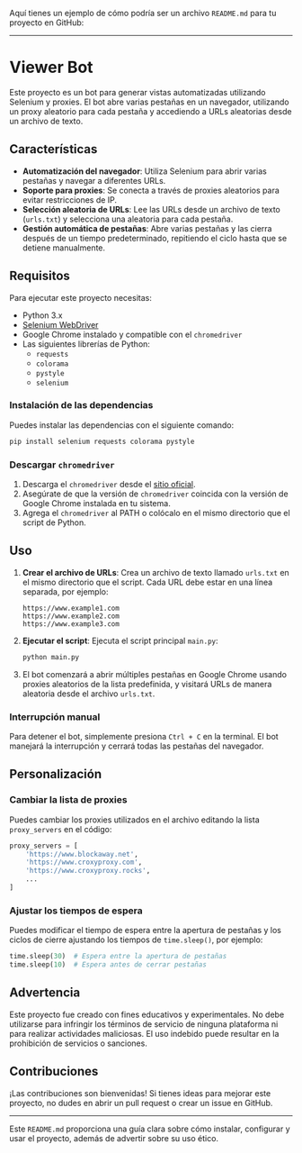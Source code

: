 Aquí tienes un ejemplo de cómo podría ser un archivo `README.md` para tu proyecto en GitHub:

---

# Viewer Bot

Este proyecto es un bot para generar vistas automatizadas utilizando Selenium y proxies. El bot abre varias pestañas en un navegador, utilizando un proxy aleatorio para cada pestaña y accediendo a URLs aleatorias desde un archivo de texto. 

## Características
- **Automatización del navegador**: Utiliza Selenium para abrir varias pestañas y navegar a diferentes URLs.
- **Soporte para proxies**: Se conecta a través de proxies aleatorios para evitar restricciones de IP.
- **Selección aleatoria de URLs**: Lee las URLs desde un archivo de texto (`urls.txt`) y selecciona una aleatoria para cada pestaña.
- **Gestión automática de pestañas**: Abre varias pestañas y las cierra después de un tiempo predeterminado, repitiendo el ciclo hasta que se detiene manualmente.

## Requisitos

Para ejecutar este proyecto necesitas:

- Python 3.x
- [Selenium WebDriver](https://www.selenium.dev/)
- Google Chrome instalado y compatible con el `chromedriver`
- Las siguientes librerías de Python:
  - `requests`
  - `colorama`
  - `pystyle`
  - `selenium`

### Instalación de las dependencias
Puedes instalar las dependencias con el siguiente comando:

```bash
pip install selenium requests colorama pystyle
```

### Descargar `chromedriver`

1. Descarga el `chromedriver` desde el [sitio oficial](https://sites.google.com/a/chromium.org/chromedriver/downloads).
2. Asegúrate de que la versión de `chromedriver` coincida con la versión de Google Chrome instalada en tu sistema.
3. Agrega el `chromedriver` al PATH o colócalo en el mismo directorio que el script de Python.

## Uso

1. **Crear el archivo de URLs**: Crea un archivo de texto llamado `urls.txt` en el mismo directorio que el script. Cada URL debe estar en una línea separada, por ejemplo:
    ```
    https://www.example1.com
    https://www.example2.com
    https://www.example3.com
    ```

2. **Ejecutar el script**: Ejecuta el script principal `main.py`:
    ```bash
    python main.py
    ```

3. El bot comenzará a abrir múltiples pestañas en Google Chrome usando proxies aleatorios de la lista predefinida, y visitará URLs de manera aleatoria desde el archivo `urls.txt`.

### Interrupción manual
Para detener el bot, simplemente presiona `Ctrl + C` en la terminal. El bot manejará la interrupción y cerrará todas las pestañas del navegador.

## Personalización

### Cambiar la lista de proxies
Puedes cambiar los proxies utilizados en el archivo editando la lista `proxy_servers` en el código:

```python
proxy_servers = [
    'https://www.blockaway.net', 
    'https://www.croxyproxy.com',
    'https://www.croxyproxy.rocks',
    ...
]
```

### Ajustar los tiempos de espera
Puedes modificar el tiempo de espera entre la apertura de pestañas y los ciclos de cierre ajustando los tiempos de `time.sleep()`, por ejemplo:

```python
time.sleep(30)  # Espera entre la apertura de pestañas
time.sleep(10)  # Espera antes de cerrar pestañas
```

## Advertencia

Este proyecto fue creado con fines educativos y experimentales. No debe utilizarse para infringir los términos de servicio de ninguna plataforma ni para realizar actividades maliciosas. El uso indebido puede resultar en la prohibición de servicios o sanciones.

## Contribuciones

¡Las contribuciones son bienvenidas! Si tienes ideas para mejorar este proyecto, no dudes en abrir un pull request o crear un issue en GitHub.

---

Este `README.md` proporciona una guía clara sobre cómo instalar, configurar y usar el proyecto, además de advertir sobre su uso ético.
